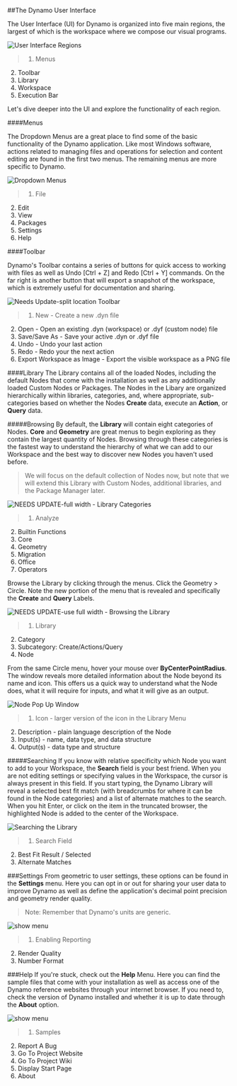 ##The Dynamo User Interface

The User Interface (UI) for Dynamo is organized into five main regions, the largest of which is the workspace where we compose our visual programs.

![User Interface Regions](images/2-2/01-UI-Regions.png)

>1. Menus
2. Toolbar
3. Library
4. Workspace
5. Execution Bar

Let's dive deeper into the UI and explore the functionality of each region.

####Menus

The Dropdown Menus are a great place to find some of the basic functionality of the Dynamo application. Like most Windows software, actions related to managing files and operations for selection and content editing are found in the first two menus. The remaining menus are more specific to Dynamo.

![Dropdown Menus](images/2-2/02-Menus.png)
> 1. File
2. Edit
3. View
4. Packages
5. Settings
6. Help

####Toolbar

Dynamo's Toolbar contains a series of buttons for quick access to working with files as well as Undo [Ctrl + Z] and Redo [Ctrl + Y] commands. On the far right is another button that will export a snapshot of the workspace, which is extremely useful for documentation and sharing.

![Needs Update-split location Toolbar](images/2-2/03-Toolbar.png)

> 1. New - Create a new .dyn file
2. Open - Open an existing .dyn (workspace) or .dyf (custom node) file
3. Save/Save As - Save your active .dyn or .dyf file
4. Undo - Undo your last action
5. Redo - Redo your the next action
6. Export Workspace as Image - Export the visible workspace as a PNG file

####Library
The Library contains all of the loaded Nodes, including the default Nodes that come with the installation as well as any additionally loaded Custom Nodes or Packages. The Nodes in the Libary are organized hierarchically within libraries, categories, and, where appropriate, sub-categories based on whether the Nodes **Create** data, execute an **Action**, or **Query** data.

#####Browsing
By default, the **Library** will contain eight categories of Nodes. **Core** and **Geometry** are great menus to begin exploring as they contain the largest quantity of Nodes.  Browsing through these categories is the fastest way to understand the hierarchy of what we can add to our Workspace and the best way to discover new Nodes you haven't used before.

> We will focus on the default collection of Nodes now, but note that we will extend this Library with Custom Nodes, additional libraries, and the Package Manager later.

![NEEDS UPDATE-full width - Library Categories](images/2-2/04-LibraryCategories.png)
>1. Analyze
2. Builtin Functions
3. Core
4. Geometry
5. Migration
6. Office
7. Operators

Browse the Library by clicking through the menus. Click the Geometry > Circle. Note the new portion of the menu that is revealed and specifically the **Create** and **Query** Labels.

![NEEDS UPDATE-use full width - Browsing the Library](images/2-2/05-LibraryBrowsing.png)
>1. Library
2. Category
3. Subcategory: Create/Actions/Query
4. Node

From the same Circle menu, hover your mouse over **ByCenterPointRadius**. The window reveals more detailed information about the Node beyond its name and icon. This offers us a quick way to understand what the Node does, what it will require for inputs, and what it will give as an output.

![Node Pop Up Window](images/2-2/06-NodePopup.png)
>1. Icon - larger version of the icon in the Library Menu
2. Description - plain language description of the Node
3. Input(s) - name,  data type, and data structure
4. Output(s) - data type and structure

#####Searching
If you know with relative specificity which Node you want to add to your Workspace, the **Search** field is your best friend. When you are not editing settings or specifying values in the Workspace, the cursor is always present in this field. If you start typing, the Dynamo Library will reveal a selected best fit match (with breadcrumbs for where it can be found in the Node categories) and a list of alternate matches to the search. When you hit Enter, or click on the item in the truncated browser, the highlighted Node is added to the center of the Workspace.

![Searching the Library](images/2-2/07-LibrarySearching.png)
>1. Search Field
2. Best Fit Result / Selected
3. Alternate Matches

###Settings
From geometric to user settings, these options can be found in the **Settings** menu. Here you can opt in or out for sharing your user data to improve Dynamo as well as define the application's decimal point precision and geometry render quality.

> Note: Remember that Dynamo's units are generic.

![show menu](images/2-2/08-Settings.png)

>1. Enabling Reporting
2. Render Quality
3. Number Format

###Help
If you're stuck, check out the **Help** Menu. Here you can find the sample files that come with your installation as well as access one of the Dynamo reference websites through your internet browser. If you need to, check the version of Dynamo installed and whether it is up to date through the **About** option.

![show menu](images/2-2/09-Help.png)

>1. Samples
2. Report A Bug
3. Go To Project Website
4. Go To Project Wiki
5. Display Start Page
6. About



